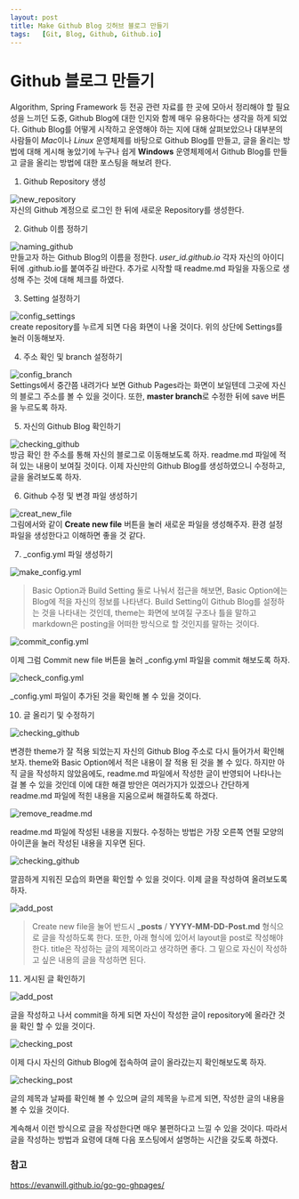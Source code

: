 ```yaml
---
layout: post
title: Make Github Blog 깃허브 블로그 만들기
tags:   [Git, Blog, Github, Github.io]
---
```


# Github 블로그 만들기

Algorithm, Spring Framework 등 전공 관련 자료를 한 곳에 모아서 정리해야 할 필요성을 느끼던 도중, Github Blog에 대한 인지와 함께 매우 유용하다는 생각을 하게 되었다. Github Blog를 어떻게 시작하고 운영해야 하는 지에 대해 살펴보았으나 대부분의 사람들이 *Mac*이나 *Linux* 운영체제를 바탕으로 Github Blog를 만들고, 글을 올리는 방법에 대해 게시해 놓았기에 누구나 쉽게 **Windows** 운영체제에서 Github Blog를 만들고 글을 올리는 방법에 대한 포스팅을 해보려 한다.

1. Github Repository 생성

![new_repository](/images/Make_Github_Blog_1.png)
<br/>
자신의 Github 계정으로 로그인 한 뒤에 새로운 Repository를 생성한다.

2. Github 이름 정하기

![naming_github](/images/Make_Github_Blog_2.png)
<br/>
만들고자 하는 Github Blog의 이름을 정한다. *user_id.github.io* 각자 자신의 아이디 뒤에 .github.io를 붙여주길 바란다.
추가로 시작할 때 readme.md 파일을 자동으로 생성해 주는 것에 대해 체크를 하였다.

3. Setting 설정하기

![config_settings](/images/Make_Github_Blog_3.png)
<br/>
create repository를 누르게 되면 다음 화면이 나올 것이다. 위의 상단에 Settings를 눌러 이동해보자.

4. 주소 확인 및 branch 설정하기

![config_branch](/images/Make_Github_Blog_4.png)
<br/>
Settings에서 중간쯤 내려가다 보면 Github Pages라는 화면이 보일텐데 그곳에 자신의 블로그 주소를 볼 수 있을 것이다.
또한, **master branch**로 수정한 뒤에 save 버튼을 누르도록 하자.

5. 자신의 Github Blog 확인하기

![checking_github](/images/Make_Github_Blog_5.png)
<br/>
방금 확인 한 주소를 통해 자신의 블로그로 이동해보도록 하자. readme.md 파일에 적혀 있는 내용이 보여질 것이다.
이제 자신만의 Github Blog를 생성하였으니 수정하고, 글을 올려보도록 하자.

6. Github 수정 및 변경 파일 생성하기

![creat_new_file](/images/Make_Github_Blog_6.png)
<br/>
그림에서와 같이 **Create new file** 버튼을 눌러 새로운 파일을 생성해주자. 환경 설정 파일을 생성한다고 이해하면 좋을 것 같다.

7. _config.yml 파일 생성하기

![make_config.yml](/images/Make_Github_Blog_7.png)
<br/>
> Basic Option과 Build Setting 둘로 나눠서 접근을 해보면, Basic Option에는 Blog에 적을 자신의 정보를 나타낸다.
> Build Setting이 Github Blog를 설정하는 것을 나타내는 것인데, theme는 화면에 보여질 구조나 틀을 말하고 markdown은 posting을 어떠한 방식으로 할 것인지를 말하는 것이다.

![commit_config.yml](/images/Make_Github_Blog_8.png)
<br/>

이제 그럼 Commit new file 버튼을 눌러 _config.yml 파일을 commit 해보도록 하자.

![check_config.yml](/images/Make_Github_Blog_9.png)
<br/>

_config.yml 파일이 추가된 것을 확인해 볼 수 있을 것이다.

10. 글 올리기 및 수정하기

![checking_github](/images/Make_Github_Blog_10.png)
<br/>

변경한 theme가 잘 적용 되었는지 자신의 Github Blog 주소로 다시 들어가서 확인해보자. theme와 Basic Option에서 적은 내용이 잘 적용 된 것을 볼 수 있다. 하지만 아직 글을 작성하지 않았음에도, readme.md 파일에서 작성한 글이 반영되어 나타나는 걸 볼 수 있을 것인데 이에 대한 해결 방안은 여러가지가 있겠으나 간단하게 readme.md 파일에 적힌 내용을 지움으로써 해결하도록 하겠다.

![remove_readme.md](/images/Make_Github_Blog_11.png)
<br/>

readme.md 파일에 작성된 내용을 지웠다. 수정하는 방법은 가장 오른쪽 연필 모양의 아이콘을 눌러 작성된 내용을 지우면 된다.

![checking_github](/images/Make_Github_Blog_12.png)
<br/>

깔끔하게 지워진 모습의 화면을 확인할 수 있을 것이다. 이제 글을 작성하여 올려보도록 하자.

![add_post](/images/Make_Github_Blog_13.png)
<br/>
> Create new file을 눌어 반드시 **_posts** / **YYYY-MM-DD-Post.md** 형식으로 글을 작성하도록 한다.
> 또한, 아래 형식에 있어서 layout을 post로 작성해야 한다. title은 작성하는 글의 제목이라고 생각하면 좋다. 그 밑으로 자신이 작성하고 싶은 내용의 글을 작성하면 된다.

11. 게시된 글 확인하기

![add_post](/images/Make_Github_Blog_14.png)
<br/>

글을 작성하고 나서 commit을 하게 되면 자신이 작성한 글이 repository에 올라간 것을 확인 할 수 있을 것이다.

![checking_post](/images/Make_Github_Blog_15.png)
<br/>

이제 다시 자신의 Github Blog에 접속하여 글이 올라갔는지 확인해보도록 하자.

![checking_post](/images/Make_Github_Blog_16.png)
<br/>

글의 제목과 날짜를 확인해 볼 수 있으며 글의 제목을 누르게 되면, 작성한 글의 내용을 볼 수 있을 것이다.

계속해서 이런 방식으로 글을 작성한다면 매우 불편하다고 느낄 수 있을 것이다. 따라서 글을 작성하는 방법과 요령에 대해 다음 포스팅에서 설명하는 시간을 갖도록 하겠다.

### 참고 
<https://evanwill.github.io/go-go-ghpages/>